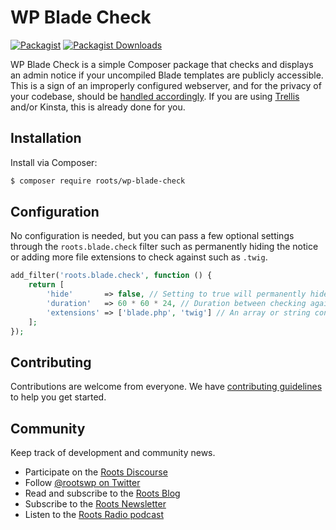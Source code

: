 # WP Blade Check

[![Packagist](https://img.shields.io/packagist/v/roots/wp-blade-check.svg?style=flat-square)](https://packagist.org/packages/roots/wp-blade-check)
[![Packagist Downloads](https://img.shields.io/packagist/dt/roots/wp-blade-check.svg?style=flat-square)](https://packagist.org/packages/roots/wp-blade-check)

WP Blade Check is a simple Composer package that checks and displays an admin notice if your uncompiled Blade templates are publicly accessible. This is a sign of an improperly configured webserver, and for the privacy of your codebase, should be [handled accordingly](https://roots.io/sage/docs/theme-installation/). If you are using [Trellis](https://roots.io/trellis/) and/or Kinsta, this is already done for you.

## Installation

Install via Composer:

```sh
$ composer require roots/wp-blade-check
```

## Configuration

No configuration is needed, but you can pass a few optional settings through the `roots.blade.check` filter such as permanently hiding the notice or adding more file extensions to check against such as `.twig`.

```php
add_filter('roots.blade.check', function () {
    return [
        'hide'       => false, // Setting to true will permanently hide the notice.
        'duration'   => 60 * 60 * 24, // Duration between checking against the extensions.
        'extensions' => ['blade.php', 'twig'] // An array or string containing the extensions to check against.
    ];
});
```

## Contributing

Contributions are welcome from everyone. We have [contributing guidelines](https://github.com/roots/guidelines/blob/master/CONTRIBUTING.md) to help you get started.

## Community

Keep track of development and community news.

* Participate on the [Roots Discourse](https://discourse.roots.io/)
* Follow [@rootswp on Twitter](https://twitter.com/rootswp)
* Read and subscribe to the [Roots Blog](https://roots.io/blog/)
* Subscribe to the [Roots Newsletter](https://roots.io/subscribe/)
* Listen to the [Roots Radio podcast](https://roots.io/podcast/)
